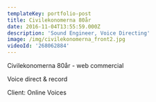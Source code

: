 ```yaml
---
templateKey: portfolio-post
title: Civilekonomerna 80år
date: 2016-11-04T13:55:59.000Z
description: 'Sound Engineer, Voice Directing'
image: /img/civilekonomerna_front2.jpg
videoId: '268062884'
---
```

Civilekonomerna 80år - web commercial

Voice direct & record

Client: Online Voices
